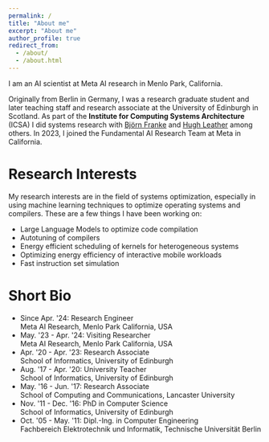 ```yaml
---
permalink: /
title: "About me"
excerpt: "About me"
author_profile: true
redirect_from:
  - /about/
  - /about.html
---
```


I am an AI scientist at Meta AI research in Menlo Park, California.  

Originally from Berlin in Germany, I was a research graduate student and later teaching staff and research associate at the University of Edinburgh in Scotland. As part of the **Institute for Computing Systems Architecture** (ICSA) I did systems research with [Bj&ouml;rn Franke](https://blog.inf.ed.ac.uk/bfranke/) and [Hugh Leather](http://homepages.inf.ed.ac.uk/hleather/) among others. In 2023, I joined the Fundamental AI Research Team at Meta in California.

# Research Interests

My research interests are in the field of systems optimization, especially in using machine learning techniques to optimize operating systems and compilers. These are a few things I have been working on:

* Large Language Models to optimize code compilation
* Autotuning of compilers
* Energy efficient scheduling of kernels for heterogeneous systems
* Optimizing energy efficiency of interactive mobile workloads
* Fast instruction set simulation

# Short Bio

* Since Apr. '24: Research Engineer  
Meta AI Research, Menlo Park California, USA
* May. '23 - Apr. '24: Visiting Researcher  
Meta AI Research, Menlo Park California, USA
* Apr. '20 - Apr. '23: Research Associate    
School of Informatics, University of Edinburgh
* Aug. '17 - Apr. '20: University Teacher  
School of Informatics, University of Edinburgh
* May. '16 - Jun. '17: Research Associate  
School of Computing and Communications, Lancaster University
* Nov. '11 - Dec. '16: PhD in Computer Science  
School of Informatics, University of Edinburgh
* Oct. '05 - May. '11: Dipl.-Ing. in Computer Engineering  
Fachbereich Elektrotechnik und Informatik, Technische Universit&auml;t Berlin
